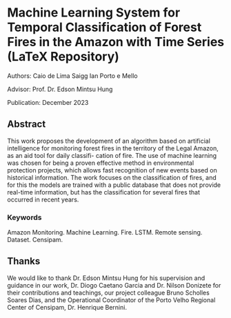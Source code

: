 # Machine Learning System for Temporal Classification of Forest Fires in the Amazon with Time Series (LaTeX Repository)
Authors:
Caio de Lima Saigg
Ian Porto e Mello

Advisor:
Prof. Dr. Edson Mintsu Hung

Publication:
December 2023

<a name="abstract"></a>
## Abstract

This work proposes the development of an algorithm based on artificial intelligence for
monitoring forest fires in the territory of the Legal Amazon, as an aid tool for daily classifi-
cation of fire. The use of machine learning was chosen for being a proven effective method
in environmental protection projects, which allows fast recognition of new events based
on historical information. The work focuses on the classification of fires, and for this the
models are trained with a public database that does not provide real-time information, but
has the classification for several fires that occurred in recent years.

<a name="keywords"></a>
### Keywords

Amazon Monitoring. Machine Learning. Fire. LSTM. Remote sensing. Dataset.
Censipam.

<a name="thanks"></a>
## Thanks

We would like to thank Dr. Edson Mintsu Hung for his supervision and guidance in our work, Dr. Diogo Caetano Garcia and Dr. Nilson Donizete for their contributions and teachings, our project colleague Bruno Scholles Soares Dias, and the Operational Coordinator of the Porto Velho Regional Center of Censipam, Dr. Henrique Bernini.
